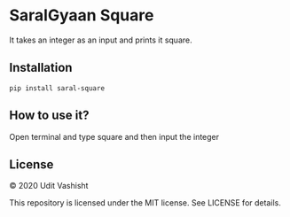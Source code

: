 # SaralGyaan Square
It takes an integer as an input and prints it square.

## Installation
```pip install saral-square```

## How to use it?
Open terminal and type square and then input the integer

## License

© 2020 Udit Vashisht

This repository is licensed under the MIT license. See LICENSE for details.
